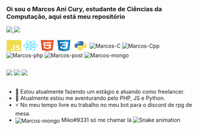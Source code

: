### Oi sou o Marcos Ani Cury, estudante de Ciências da Computação, aqui está meu repositório

<div>
  <a href="https://github.com/MarcosAniCury">
  <img height="180em" src="https://github-readme-stats.vercel.app/api?username=MarcosAniCury&show_icons=true&theme=dracula&include_all_commits=true&count_private=true">
  <img height="180em" src="https://github-readme-stats.vercel.app/api/top-langs/?username=MarcosAniCury&layout=compact&langs_count=7&theme=dracula"> </a>
</div>
  
<div style="display: inline_block"><br>
  <img align="center" alt="Marcos-Js" height="30" width="40" src="https://raw.githubusercontent.com/devicons/devicon/master/icons/javascript/javascript-plain.svg">
  <img align="center" alt="Marcos-React" height="30" width="40" src="https://raw.githubusercontent.com/devicons/devicon/master/icons/react/react-original.svg">
  <img align="center" alt="Marcos-HTML" height="30" width="40" src="https://raw.githubusercontent.com/devicons/devicon/master/icons/html5/html5-original.svg">
  <img align="center" alt="Marcos-CSS" height="30" width="40" src="https://raw.githubusercontent.com/devicons/devicon/master/icons/css3/css3-original.svg">
  <img align="center" alt="Marcos-Python" height="30" width="40" src="https://raw.githubusercontent.com/devicons/devicon/master/icons/python/python-original.svg">
  <img align="center" alt="Marcos-C" height="30" width="40" src="https://cdn.jsdelivr.net/gh/devicons/devicon/icons/c/c-original.svg">
  <img align="center" alt="Marcos-Cpp" height="30" width="40" src="https://cdn.jsdelivr.net/gh/devicons/devicon/icons/cplusplus/cplusplus-original.svg">
  <img align="center" alt="Marcos-php" height="30" width="40" src="https://cdn.jsdelivr.net/gh/devicons/devicon/icons/php/php-original.svg">
  <img align="center" alt="Marcos-post" height="30" width="40" src="https://cdn.jsdelivr.net/gh/devicons/devicon/icons/postgresql/postgresql-original.svg">
  <img align="center" alt="Marcos-mongo" height="30" width="40" src="https://cdn.jsdelivr.net/gh/devicons/devicon/icons/mongodb/mongodb-original.svg">
</div>
  
##

<div> 
  <a href="https://www.instagram.com/marquinhos_cury/" target="_blank"><img src="https://img.shields.io/badge/-Instagram-%23E4405F?style=for-the-badge&logo=instagram&logoColor=white" target="_blank"></a>
 <a href="https://discord.gg/5WAeZRaVaK" target="_blank"><img src="https://img.shields.io/badge/Discord-7289DA?style=for-the-badge&logo=discord&logoColor=white" target="_blank"></a> 
  <a href="www.linkedin.com/in/marcos-ani-cury-vinagre-silva-3566a1193" target="_blank"><img src="https://img.shields.io/badge/-LinkedIn-%230077B5?style=for-the-badge&logo=linkedin&logoColor=white" target="_blank"></a> 
</div> <br>
  
- 🔭 Estou atualmente fazendo um estágio e atuando como freelancer.
- 🌱 Atualmente estou me aventurando pelo PHP, JS e Python.
- ⚡ No meu tempo livre eu trabalho no meu bot para o discord de rpg de mesa.
- <img align="center" alt="Marcos-mongo" height="20" width="20" src="https://img.icons8.com/color/48/000000/discord-logo.png"> Miko#9331 só me chamar lá
![Snake animation](https://github.com/MarcosAniCury/MarcosAniCury/blob/output/github-contribution-grid-snake.svg)
